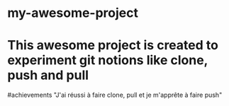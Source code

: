 # my-awesome-project
# This awesome project is created to experiment git notions like clone, push and pull

#achievements
"J'ai réussi à faire clone, pull et je m'apprête à faire push"

